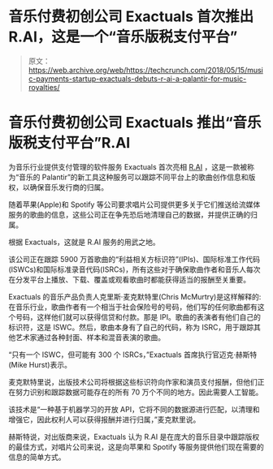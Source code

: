 # 音乐付费初创公司 Exactuals 首次推出 R.AI，这是一个“音乐版税支付平台”

> 原文：<https://web.archive.org/web/https://techcrunch.com/2018/05/15/music-payments-startup-exactuals-debuts-r-ai-a-palantir-for-music-royalties/>

# 音乐付费初创公司 Exactuals 推出“音乐版税支付平台”R.AI

为音乐行业提供支付管理的软件服务 Exactuals 首次亮相 [R.AI](https://web.archive.org/web/20230325084715/http://api.cultofrai.com/resolution) ，这是一款被称为“音乐的 Palantir”的新工具这种服务可以跟踪不同平台上的歌曲创作信息和版权，以确保音乐发行商的归属。

随着苹果(Apple)和 Spotify 等公司要求唱片公司提供更多关于它们推送给流媒体服务的歌曲的信息，这些公司正在争先恐后地清理自己的数据，并提供正确的归属。

根据 Exactuals，这就是 R.AI 服务的用武之地。

该公司正在跟踪 5900 万首歌曲的“利益相关方标识符”(IPIs)、国际标准工作代码(ISWCs)和国际标准录音代码(ISRCs)，所有这些对于确保歌曲作者和音乐人每次在分发平台上播放、下载、覆盖或观看歌曲时都能获得适当的报酬至关重要。

Exactuals 的音乐产品负责人克里斯·麦克默特里(Chris McMurtry)是这样解释的:在音乐行业，歌曲作者有一个相当于社会保险号的号码，他们写的任何歌曲都有这个号码，这样他们就可以获得信贷和付款。那是 IPI。歌曲的表演者有他们自己的标识符，这是 ISWC。然后，歌曲本身有了自己的代码，称为 ISRC，用于跟踪其他艺术家通过各种封面、样本和混音表演的歌曲。

“只有一个 ISWC，但可能有 300 个 ISRCs，”Exactuals 首席执行官迈克·赫斯特(Mike Hurst)表示。

麦克默特里说，出版技术公司将根据这些标识符向作家和演员支付报酬，但他们正在努力识别和跟踪数据可能存在的所有 70 万个不同的地方。因此需要人工智能。

该技术是“一种基于机器学习的开放 API，它将不同的数据源进行匹配，以清理和增强它，因此权利人可以获得报酬并进行归属，”麦克默里说。

赫斯特说，对出版商来说，Exactuals 认为 R.AI 是在庞大的音乐目录中跟踪版权的最佳方式，对唱片公司来说，这是向苹果和 Spotify 等服务提供他们现在需要的信息的简单方式。